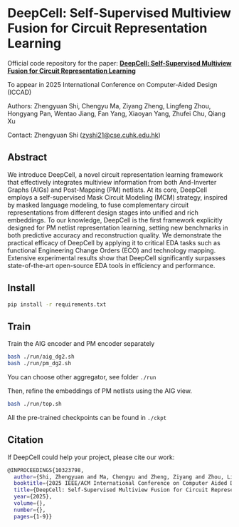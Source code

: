 # DeepCell: Self-Supervised Multiview Fusion for Circuit Representation Learning

Official code repository for the paper: 
[**DeepCell: Self-Supervised Multiview Fusion for Circuit Representation Learning**](https://arxiv.org/abs/2502.06816)

To appear in 2025 International Conference on Computer-Aided Design (ICCAD)

Authors: Zhengyuan Shi, Chengyu Ma, Ziyang Zheng, Lingfeng Zhou, Hongyang Pan, Wentao Jiang, Fan Yang, Xiaoyan Yang, Zhufei Chu, Qiang Xu

Contact: Zhengyuan Shi (zyshi21@cse.cuhk.edu.hk)

## Abstract
We introduce DeepCell, a novel circuit representation learning framework that effectively integrates multiview information from both And-Inverter Graphs (AIGs) and Post-Mapping (PM) netlists. At its core, DeepCell employs a self-supervised Mask Circuit Modeling (MCM) strategy, inspired by masked language modeling, to fuse complementary circuit representations from different design stages into unified and rich embeddings. To our knowledge, DeepCell is the first framework explicitly designed for PM netlist representation learning, setting new benchmarks in both predictive accuracy and reconstruction quality. We demonstrate the practical efficacy of DeepCell by applying it to critical EDA tasks such as functional Engineering Change Orders (ECO) and technology mapping. Extensive experimental results show that DeepCell significantly surpasses state-of-the-art open-source EDA tools in efficiency and performance.

## Install 
```sh
pip install -r requirements.txt
```

## Train
Train the AIG encoder and PM encoder separately 
```sh
bash ./run/aig_dg2.sh
bash ./run/pm_dg2.sh
```
You can choose other aggregator, see folder `./run`

Then, refine the embeddings of PM netlists using the AIG view. 
```sh
bash ./run/top.sh
```

All the pre-trained checkpoints can be found in `./ckpt`

## Citation
If DeepCell could help your project, please cite our work: 
```sh
@INPROCEEDINGS{10323798,
  author={Shi, Zhengyuan and Ma, Chengyu and Zheng, Ziyang and Zhou, Lingfeng and Pan, Hongyang and Jiang, Wentao and Yang, Fan and Yang, Xiaoyan and Chu, Zhufei and Xu, Qiang},
  booktitle={2025 IEEE/ACM International Conference on Computer Aided Design (ICCAD)}, 
  title={DeepCell: Self-Supervised Multiview Fusion for Circuit Representation Learning}, 
  year={2025},
  volume={},
  number={},
  pages={1-9}}
```